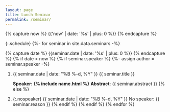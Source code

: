 ```yaml
---
layout: page
title: Lunch Seminar
permalink: /seminar/
---
```


{% capture now %}
{{'now' | date: '%s' | plus: 0 %}}
{% endcapture %}

{:.schedule}
{%- for seminar in site.data.seminars -%}

{% capture date %}
{{seminar.date | date: '%s' | plus: 0 %}}
{% endcapture %}
{% if date > now %}
{% if seminar.speaker %}
{%- assign author = seminar.speaker -%}
1. <span class="date">{{ seminar.date | date: "%B %-d, %Y" }}</span>
   <span class="title">{{ seminar.title }}</span>  

   <span class="speaker">**Speaker: {% include name.html %}**</span>
   **Abstract**: {{ seminar.abstract }}
{% else %}
1. {:.nospeaker}
   <span class="date">{{ seminar.date | date: "%B %-d, %Y" }}</span>
   <span class="title">No speaker: {{ seminar.reason }}</span>
{% endif %}
{% endif %}
{% endfor %}

